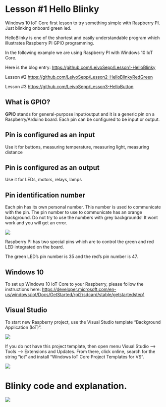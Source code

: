 # Lesson #1 Hello Blinky
Windows 10 IoT Core first lesson to try something simple with Raspberry PI. Just blinking onboard green led.

HelloBlinky is one of the shortest and easily understandable program which illustrates Raspberry PI GPIO programming.

In the following example we are using Raspberry PI with Windows 10 IoT Core.

Here is the blog entry: https://github.com/LeivoSepp/Lesson1-HelloBlinky

Lesson #2 https://github.com/LeivoSepp/Lesson2-HelloBlinkyRedGreen

Lesson #3 https://github.com/LeivoSepp/Lesson3-HelloButton

## What is GPIO?

**GPIO** stands for general-purpose input/output and it is a generic pin on a Raspberry/Arduino board. Each pin can be configured to be input or output.

## Pin is configured as an input

Use it for buttons, measuring temperature, measuring light,  measuring distance 

## Pin is configured as an output

Use it for LEDs, motors, relays, lamps

## Pin identification number

Each pin has its own personal number. This number is used to communicate with the pin. The pin number to use to communicate has an orange background. Do not try to use the numbers with grey backgrounds! It wont work and you will get an error.

<img src="http://internetofthing.io/posts/files/9f2da784-623e-4753-b521-59ea81b6f2c3.png" />

Raspberry PI has two special pins which are to control the green and red LED integrated on the board. 

The green LED’s pin number is 35 and the red’s pin number is 47.

## Windows 10

To set up Windows 10 IoT Core to your Raspberry, please follow the instructions here: https://developer.microsoft.com/en-us/windows/iot/Docs/GetStarted/rpi2/sdcard/stable/getstartedstep1 

## Visual Studio

To start new Raspberry project, use the Visual Studio template “Background Application (IoT)”.

<img src="http://internetofthing.io/posts/files/acc2be75-7380-42a2-bce4-164157b551a5.png" />

If you do not have this project template, then open menu Visual Studio –> Tools –> Extensions and Updates. From there, click online, search for the string “iot” and install “Windows IoT Core Project Templates for VS”.

<img src="http://internetofthing.io/posts/files/a65a0012-adad-43b7-8bd5-c363cd40d322.png" />

# Blinky code and explanation.

<img src="http://internetofthing.io/posts/files/2cfbea38-ea7b-4449-906f-26f92f7e558d.png" />
